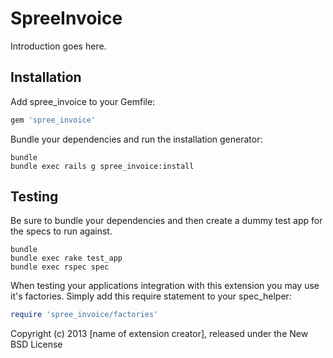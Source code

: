 SpreeInvoice
============

Introduction goes here.

Installation
------------

Add spree_invoice to your Gemfile:

```ruby
gem 'spree_invoice'
```

Bundle your dependencies and run the installation generator:

```shell
bundle
bundle exec rails g spree_invoice:install
```

Testing
-------

Be sure to bundle your dependencies and then create a dummy test app for the specs to run against.

```shell
bundle
bundle exec rake test_app
bundle exec rspec spec
```

When testing your applications integration with this extension you may use it's factories.
Simply add this require statement to your spec_helper:

```ruby
require 'spree_invoice/factories'
```

Copyright (c) 2013 [name of extension creator], released under the New BSD License

